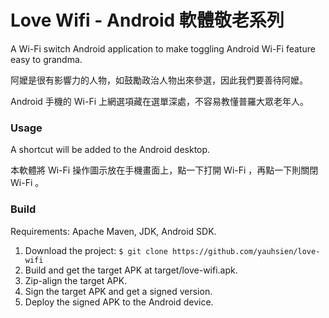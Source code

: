 # Love Wifi - Android 軟體敬老系列 #

A Wi-Fi switch Android application to make toggling Android Wi-Fi feature easy to grandma.

阿嬤是很有影響力的人物，如鼓勵政治人物出來參選，因此我們要善待阿嬤。

Android 手機的 Wi-Fi 上網選項藏在選單深處，不容易教懂普羅大眾老年人。

### Usage ###

A shortcut will be added to the Android desktop.

本軟體將 Wi-Fi 操作圖示放在手機畫面上，點一下打開 Wi-Fi ，再點一下則關閉 Wi-Fi 。

### Build ###

Requirements: Apache Maven, JDK, Android SDK.

  1. Download the project:
    `$ git clone https://github.com/yauhsien/love-wifi`
  1. Build and get the target APK at target/love-wifi.apk.
  1. Zip-align the target APK.
  1. Sign the target APK and get a signed version.
  1. Deploy the signed APK to the Android device.
